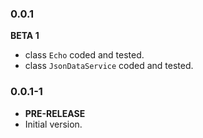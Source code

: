 <!-- 
BSD 3-Clause License
Copyright (c) 2022, GM Consult Pty Ltd
All rights reserved. 
-->

### 0.0.1
**BETA 1**

- class `Echo` coded and tested.
- class `JsonDataService` coded and tested.

### 0.0.1-1

- **PRE-RELEASE**
- Initial version.